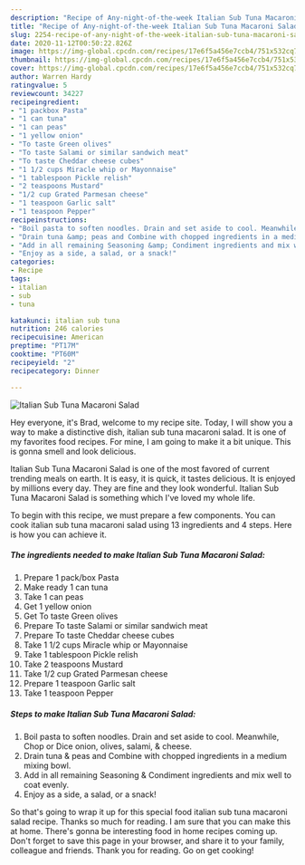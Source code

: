 ```yaml
---
description: "Recipe of Any-night-of-the-week Italian Sub Tuna Macaroni Salad"
title: "Recipe of Any-night-of-the-week Italian Sub Tuna Macaroni Salad"
slug: 2254-recipe-of-any-night-of-the-week-italian-sub-tuna-macaroni-salad
date: 2020-11-12T00:50:22.826Z
image: https://img-global.cpcdn.com/recipes/17e6f5a456e7ccb4/751x532cq70/italian-sub-tuna-macaroni-salad-recipe-main-photo.jpg
thumbnail: https://img-global.cpcdn.com/recipes/17e6f5a456e7ccb4/751x532cq70/italian-sub-tuna-macaroni-salad-recipe-main-photo.jpg
cover: https://img-global.cpcdn.com/recipes/17e6f5a456e7ccb4/751x532cq70/italian-sub-tuna-macaroni-salad-recipe-main-photo.jpg
author: Warren Hardy
ratingvalue: 5
reviewcount: 34227
recipeingredient:
- "1 packbox Pasta"
- "1 can tuna"
- "1 can peas"
- "1 yellow onion"
- "To taste Green olives"
- "To taste Salami or similar sandwich meat"
- "To taste Cheddar cheese cubes"
- "1 1/2 cups Miracle whip or Mayonnaise"
- "1 tablespoon Pickle relish"
- "2 teaspoons Mustard"
- "1/2 cup Grated Parmesan cheese"
- "1 teaspoon Garlic salt"
- "1 teaspoon Pepper"
recipeinstructions:
- "Boil pasta to soften noodles. Drain and set aside to cool. Meanwhile, Chop or Dice onion, olives, salami, &amp; cheese."
- "Drain tuna &amp; peas and Combine with chopped ingredients in a medium mixing bowl."
- "Add in all remaining Seasoning &amp; Condiment ingredients and mix well to coat evenly."
- "Enjoy as a side, a salad, or a snack!"
categories:
- Recipe
tags:
- italian
- sub
- tuna

katakunci: italian sub tuna 
nutrition: 246 calories
recipecuisine: American
preptime: "PT17M"
cooktime: "PT60M"
recipeyield: "2"
recipecategory: Dinner

---
```



![Italian Sub Tuna Macaroni Salad](https://img-global.cpcdn.com/recipes/17e6f5a456e7ccb4/751x532cq70/italian-sub-tuna-macaroni-salad-recipe-main-photo.jpg)

Hey everyone, it's Brad, welcome to my recipe site. Today, I will show you a way to make a distinctive dish, italian sub tuna macaroni salad. It is one of my favorites food recipes. For mine, I am going to make it a bit unique. This is gonna smell and look delicious.

Italian Sub Tuna Macaroni Salad is one of the most favored of current trending meals on earth. It is easy, it is quick, it tastes delicious. It is enjoyed by millions every day. They are fine and they look wonderful. Italian Sub Tuna Macaroni Salad is something which I've loved my whole life.




To begin with this recipe, we must prepare a few components. You can cook italian sub tuna macaroni salad using 13 ingredients and 4 steps. Here is how you can achieve it.

<!--inarticleads1-->

##### The ingredients needed to make Italian Sub Tuna Macaroni Salad:

1. Prepare 1 pack/box Pasta
1. Make ready 1 can tuna
1. Take 1 can peas
1. Get 1 yellow onion
1. Get To taste Green olives
1. Prepare To taste Salami or similar sandwich meat
1. Prepare To taste Cheddar cheese cubes
1. Take 1 1/2 cups Miracle whip or Mayonnaise
1. Take 1 tablespoon Pickle relish
1. Take 2 teaspoons Mustard
1. Take 1/2 cup Grated Parmesan cheese
1. Prepare 1 teaspoon Garlic salt
1. Take 1 teaspoon Pepper




<!--inarticleads2-->

##### Steps to make Italian Sub Tuna Macaroni Salad:

1. Boil pasta to soften noodles. Drain and set aside to cool. Meanwhile, Chop or Dice onion, olives, salami, &amp; cheese.
1. Drain tuna &amp; peas and Combine with chopped ingredients in a medium mixing bowl.
1. Add in all remaining Seasoning &amp; Condiment ingredients and mix well to coat evenly.
1. Enjoy as a side, a salad, or a snack!




So that's going to wrap it up for this special food italian sub tuna macaroni salad recipe. Thanks so much for reading. I am sure that you can make this at home. There's gonna be interesting food in home recipes coming up. Don't forget to save this page in your browser, and share it to your family, colleague and friends. Thank you for reading. Go on get cooking!
